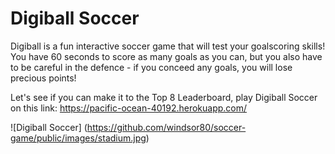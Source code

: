 # Digiball Soccer

Digiball is a fun interactive soccer game that will test your goalscoring skills! You have 60 seconds to score as many goals as you can, but you also have to be careful in the defence - if you conceed any goals, you will lose precious points!

Let's see if you can make it to the Top 8 Leaderboard, play Digiball Soccer on this link: 
https://pacific-ocean-40192.herokuapp.com/

![Digiball Soccer] (https://github.com/windsor80/soccer-game/public/images/stadium.jpg)
